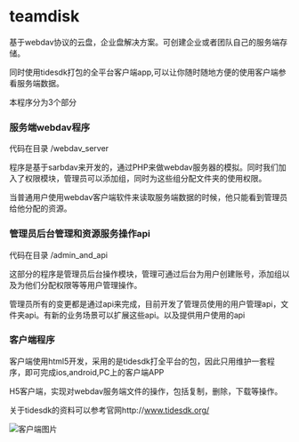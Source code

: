 teamdisk
========

基于webdav协议的云盘，企业盘解决方案。可创建企业或者团队自己的服务端存储。

同时使用tidesdk打包的全平台客户端app,可以让你随时随地方便的使用客户端参看服务端数据。

本程序分为3个部分

### 服务端webdav程序

代码在目录 /webdav_server

程序是基于sarbdav来开发的，通过PHP来做webdav服务器的模拟。同时我们加入了权限模块，管理员可以添加组，同时为这些组分配文件夹的使用权限。

当普通用户使用webdav客户端软件来读取服务端数据的时候，他只能看到管理员给他分配的资源。


### 管理员后台管理和资源服务操作api

代码在目录 /admin_and_api

这部分的程序是管理员后台操作模块，管理可通过后台为用户创建账号，添加组以及为他们分配权限等等用户管理操作。

管理员所有的变更都是通过api来完成，目前开发了管理员使用的用户管理api，文件夹api。有新的业务场景可以扩展这些api。以及提供用户使用的api

### 客户端程序

客户端使用html5开发，采用的是tidesdk打全平台的包，因此只用维护一套程序，即可完成ios,android,PC上的客户端APP

H5客户端，实现对webdav服务端文件的操作，包括复制，删除，下载等操作。

关于tidesdk的资料可以参考官网http://www.tidesdk.org/

![客户端图片](https://github.com/chenfan/teamdisk/blob/master/teamdisk_pc.jpg "客户端")



